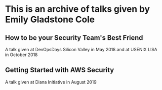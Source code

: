 # This is an archive of talks given by Emily Gladstone Cole

## How to be your Security Team's Best Friend

A talk given at DevOpsDays Silicon Valley in May 2018 and at USENIX LISA in October 2018

## Getting Started with AWS Security

A talk given at Diana Initiative in August 2019
